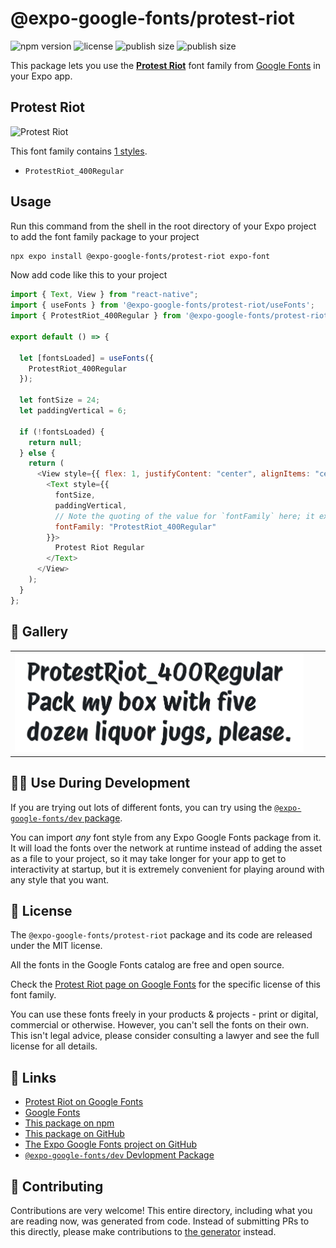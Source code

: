 # @expo-google-fonts/protest-riot

![npm version](https://flat.badgen.net/npm/v/@expo-google-fonts/protest-riot)
![license](https://flat.badgen.net/github/license/expo/google-fonts)
![publish size](https://flat.badgen.net/packagephobia/install/@expo-google-fonts/protest-riot)
![publish size](https://flat.badgen.net/packagephobia/publish/@expo-google-fonts/protest-riot)

This package lets you use the [**Protest Riot**](https://fonts.google.com/specimen/Protest+Riot) font family from [Google Fonts](https://fonts.google.com/) in your Expo app.

## Protest Riot

![Protest Riot](./font-family.png)

This font family contains [1 styles](#-gallery).

- `ProtestRiot_400Regular`

## Usage

Run this command from the shell in the root directory of your Expo project to add the font family package to your project

```sh
npx expo install @expo-google-fonts/protest-riot expo-font
```

Now add code like this to your project

```js
import { Text, View } from "react-native";
import { useFonts } from '@expo-google-fonts/protest-riot/useFonts';
import { ProtestRiot_400Regular } from '@expo-google-fonts/protest-riot/400Regular';

export default () => {

  let [fontsLoaded] = useFonts({
    ProtestRiot_400Regular
  });

  let fontSize = 24;
  let paddingVertical = 6;

  if (!fontsLoaded) {
    return null;
  } else {
    return (
      <View style={{ flex: 1, justifyContent: "center", alignItems: "center" }}>
        <Text style={{
          fontSize,
          paddingVertical,
          // Note the quoting of the value for `fontFamily` here; it expects a string!
          fontFamily: "ProtestRiot_400Regular"
        }}>
          Protest Riot Regular
        </Text>
      </View>
    );
  }
};
```

## 🔡 Gallery


||||
|-|-|-|
|![ProtestRiot_400Regular](./400Regular/ProtestRiot_400Regular.ttf.png)||||


## 👩‍💻 Use During Development

If you are trying out lots of different fonts, you can try using the [`@expo-google-fonts/dev` package](https://github.com/expo/google-fonts/tree/master/font-packages/dev#readme).

You can import _any_ font style from any Expo Google Fonts package from it. It will load the fonts over the network at runtime instead of adding the asset as a file to your project, so it may take longer for your app to get to interactivity at startup, but it is extremely convenient for playing around with any style that you want.


## 📖 License

The `@expo-google-fonts/protest-riot` package and its code are released under the MIT license.

All the fonts in the Google Fonts catalog are free and open source.

Check the [Protest Riot page on Google Fonts](https://fonts.google.com/specimen/Protest+Riot) for the specific license of this font family.

You can use these fonts freely in your products & projects - print or digital, commercial or otherwise. However, you can't sell the fonts on their own. This isn't legal advice, please consider consulting a lawyer and see the full license for all details.

## 🔗 Links

- [Protest Riot on Google Fonts](https://fonts.google.com/specimen/Protest+Riot)
- [Google Fonts](https://fonts.google.com/)
- [This package on npm](https://www.npmjs.com/package/@expo-google-fonts/protest-riot)
- [This package on GitHub](https://github.com/expo/google-fonts/tree/master/font-packages/protest-riot)
- [The Expo Google Fonts project on GitHub](https://github.com/expo/google-fonts)
- [`@expo-google-fonts/dev` Devlopment Package](https://github.com/expo/google-fonts/tree/master/font-packages/dev)

## 🤝 Contributing

Contributions are very welcome! This entire directory, including what you are reading now, was generated from code. Instead of submitting PRs to this directly, please make contributions to [the generator](https://github.com/expo/google-fonts/tree/master/packages/generator) instead.
